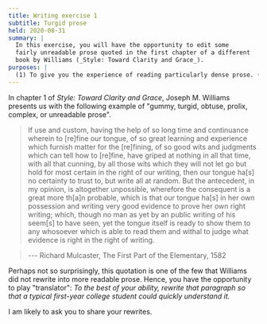 ```yaml
---
title: Writing exercise 1
subtitle: Turgid prose
held: 2020-08-31
summary: |
  In this exercise, you will have the opportunity to edit some
  fairly unreadable prose quoted in the first chapter of a different
  book by Williams (_Style: Toward Clarity and Grace_).
purposes: |
  (1) To give you the experience of reading particularly dense prose. (2) To give you the opportunity to think about how one might write readable prose on a potentially complicated subject. (3) To remind you that no matter how dense you may think our readings are, there's always someone denser. (4) To give you practice editing.
---
```

In chapter 1 of _Style: Toward Clarity and Grace_, Joseph M. Williams presents us with the following example of "gummy, turgid, obtuse, prolix, complex, or unreadable prose".

> If use and custom, having the help of so long time and continuance wherein to [re]fine our tongue, of so great learning and experience which furnish matter for the [re]fining, of so good wits and judgments which can tell how to [re]fine, have griped at nothing in all that time, with all that cunning, by all those wits which they will not let go but hold for most certain in the right of our writing, then our tongue ha[s] no certainty to trust to, but write all at random. But the antecedent, in my opinion, is altogether unpossible, wherefore the consequent is a great more th[a]n probable, which is that our tongue ha[s] in her own possession and writing very good evidence to prove her own right writing; which, though no man as yet by an public writing of his seem[s] to have seen, yet the tongue itself is ready to show them to any whosoever which is able to read them and withal to judge what evidence is right in the right of writing.

> --- Richard Mulcaster, The First Part of the Elementary, 1582

Perhaps not so surprisingly, this quotation is one of the few that Williams did not rewrite into more readable prose. Hence, you have the opportunity to play "translator": _To the best of your ability, rewrite that paragraph so that a typical first-year college student could quickly understand it._

I am likely to ask you to share your rewrites.



